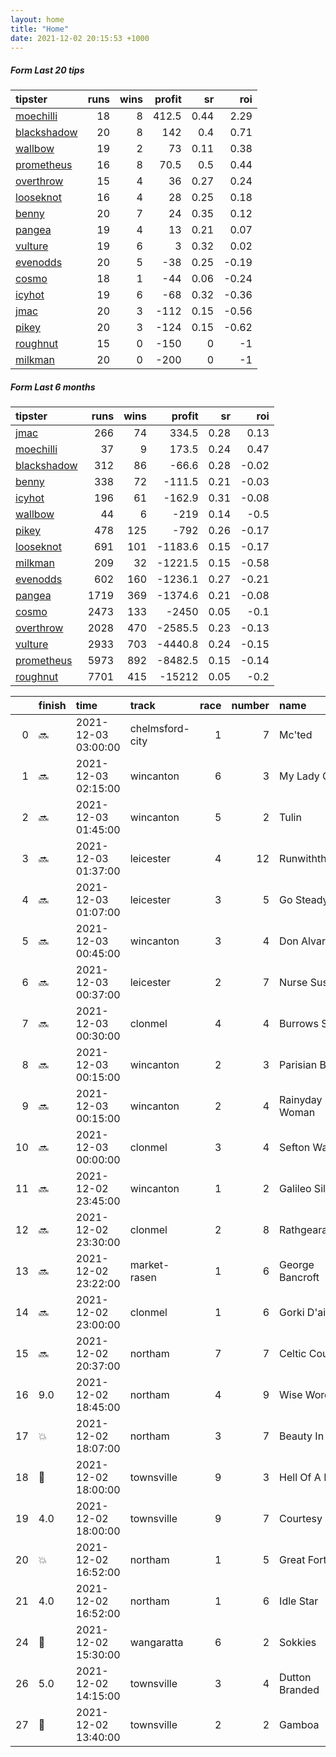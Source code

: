 ```yaml
---   
layout: home  
title: "Home"   
date: 2021-12-02 20:15:53 +1000  
---   
```



##### Form Last 20 tips   

| tipster                                                         |   runs |   wins |   profit |   sr |   roi |
|:----------------------------------------------------------------|-------:|-------:|---------:|-----:|------:|
| [moechilli](https://mrwayneo.github.io/tips/moechilli.html)     |     18 |      8 |    412.5 | 0.44 |  2.29 |
| [blackshadow](https://mrwayneo.github.io/tips/blackshadow.html) |     20 |      8 |    142   | 0.4  |  0.71 |
| [wallbow](https://mrwayneo.github.io/tips/wallbow.html)         |     19 |      2 |     73   | 0.11 |  0.38 |
| [prometheus](https://mrwayneo.github.io/tips/prometheus.html)   |     16 |      8 |     70.5 | 0.5  |  0.44 |
| [overthrow](https://mrwayneo.github.io/tips/overthrow.html)     |     15 |      4 |     36   | 0.27 |  0.24 |
| [looseknot](https://mrwayneo.github.io/tips/looseknot.html)     |     16 |      4 |     28   | 0.25 |  0.18 |
| [benny](https://mrwayneo.github.io/tips/benny.html)             |     20 |      7 |     24   | 0.35 |  0.12 |
| [pangea](https://mrwayneo.github.io/tips/pangea.html)           |     19 |      4 |     13   | 0.21 |  0.07 |
| [vulture](https://mrwayneo.github.io/tips/vulture.html)         |     19 |      6 |      3   | 0.32 |  0.02 |
| [evenodds](https://mrwayneo.github.io/tips/evenodds.html)       |     20 |      5 |    -38   | 0.25 | -0.19 |
| [cosmo](https://mrwayneo.github.io/tips/cosmo.html)             |     18 |      1 |    -44   | 0.06 | -0.24 |
| [icyhot](https://mrwayneo.github.io/tips/icyhot.html)           |     19 |      6 |    -68   | 0.32 | -0.36 |
| [jmac](https://mrwayneo.github.io/tips/jmac.html)               |     20 |      3 |   -112   | 0.15 | -0.56 |
| [pikey](https://mrwayneo.github.io/tips/pikey.html)             |     20 |      3 |   -124   | 0.15 | -0.62 |
| [roughnut](https://mrwayneo.github.io/tips/roughnut.html)       |     15 |      0 |   -150   | 0    | -1    |
| [milkman](https://mrwayneo.github.io/tips/milkman.html)         |     20 |      0 |   -200   | 0    | -1    |

##### Form Last 6 months   

| tipster                                                         |   runs |   wins |   profit |   sr |   roi |
|:----------------------------------------------------------------|-------:|-------:|---------:|-----:|------:|
| [jmac](https://mrwayneo.github.io/tips/jmac.html)               |    266 |     74 |    334.5 | 0.28 |  0.13 |
| [moechilli](https://mrwayneo.github.io/tips/moechilli.html)     |     37 |      9 |    173.5 | 0.24 |  0.47 |
| [blackshadow](https://mrwayneo.github.io/tips/blackshadow.html) |    312 |     86 |    -66.6 | 0.28 | -0.02 |
| [benny](https://mrwayneo.github.io/tips/benny.html)             |    338 |     72 |   -111.5 | 0.21 | -0.03 |
| [icyhot](https://mrwayneo.github.io/tips/icyhot.html)           |    196 |     61 |   -162.9 | 0.31 | -0.08 |
| [wallbow](https://mrwayneo.github.io/tips/wallbow.html)         |     44 |      6 |   -219   | 0.14 | -0.5  |
| [pikey](https://mrwayneo.github.io/tips/pikey.html)             |    478 |    125 |   -792   | 0.26 | -0.17 |
| [looseknot](https://mrwayneo.github.io/tips/looseknot.html)     |    691 |    101 |  -1183.6 | 0.15 | -0.17 |
| [milkman](https://mrwayneo.github.io/tips/milkman.html)         |    209 |     32 |  -1221.5 | 0.15 | -0.58 |
| [evenodds](https://mrwayneo.github.io/tips/evenodds.html)       |    602 |    160 |  -1236.1 | 0.27 | -0.21 |
| [pangea](https://mrwayneo.github.io/tips/pangea.html)           |   1719 |    369 |  -1374.6 | 0.21 | -0.08 |
| [cosmo](https://mrwayneo.github.io/tips/cosmo.html)             |   2473 |    133 |  -2450   | 0.05 | -0.1  |
| [overthrow](https://mrwayneo.github.io/tips/overthrow.html)     |   2028 |    470 |  -2585.5 | 0.23 | -0.13 |
| [vulture](https://mrwayneo.github.io/tips/vulture.html)         |   2933 |    703 |  -4440.8 | 0.24 | -0.15 |
| [prometheus](https://mrwayneo.github.io/tips/prometheus.html)   |   5973 |    892 |  -8482.5 | 0.15 | -0.14 |
| [roughnut](https://mrwayneo.github.io/tips/roughnut.html)       |   7701 |    415 | -15212   | 0.05 | -0.2  |

|    | finish            | time                | track           |   race |   number | name            |   odds | tipster            |
|---:|:------------------|:--------------------|:----------------|-------:|---------:|:----------------|-------:|:-------------------|
|  0 | :soon:            | 2021-12-03 03:00:00 | chelmsford-city |      1 |        7 | Mc'ted          |   5    | looseknot          |
|  1 | :soon:            | 2021-12-03 02:15:00 | wincanton       |      6 |        3 | My Lady Grey    |   3.8  | vulture            |
|  2 | :soon:            | 2021-12-03 01:45:00 | wincanton       |      5 |        2 | Tulin           |   3.9  | pangea,blackshadow |
|  3 | :soon:            | 2021-12-03 01:37:00 | leicester       |      4 |       12 | Runwiththetide  |   4.4  | overthrow          |
|  4 | :soon:            | 2021-12-03 01:07:00 | leicester       |      3 |        5 | Go Steady       |   6    | overthrow          |
|  5 | :soon:            | 2021-12-03 00:45:00 | wincanton       |      3 |        4 | Don Alvaro      |   5.5  | overthrow          |
|  6 | :soon:            | 2021-12-03 00:37:00 | leicester       |      2 |        7 | Nurse Susan     |   1.65 | evenodds,milkman   |
|  7 | :soon:            | 2021-12-03 00:30:00 | clonmel         |      4 |        4 | Burrows Saint   |   3.9  | overthrow          |
|  8 | :soon:            | 2021-12-03 00:15:00 | wincanton       |      2 |        3 | Parisian Blue   |   4.2  | overthrow          |
|  9 | :soon:            | 2021-12-03 00:15:00 | wincanton       |      2 |        4 | Rainyday Woman  |   1.65 | evenodds,overthrow |
| 10 | :soon:            | 2021-12-03 00:00:00 | clonmel         |      3 |        4 | Sefton Warrior  |   6.5  | looseknot          |
| 11 | :soon:            | 2021-12-02 23:45:00 | wincanton       |      1 |        2 | Galileo Silver  |   3.3  | overthrow          |
| 12 | :soon:            | 2021-12-02 23:30:00 | clonmel         |      2 |        8 | Rathgearan      |   7.5  | looseknot          |
| 13 | :soon:            | 2021-12-02 23:22:00 | market-rasen    |      1 |        6 | George Bancroft |   2.35 | vulture            |
| 14 | :soon:            | 2021-12-02 23:00:00 | clonmel         |      1 |        6 | Gorki D'airy    |   3.8  | overthrow          |
| 15 | :soon:            | 2021-12-02 20:37:00 | northam         |      7 |        7 | Celtic Court    |   3.9  | pangea,pikey       |
| 16 | 9.0               | 2021-12-02 18:45:00 | northam         |      4 |        9 | Wise Words      |   2.6  | pikey              |
| 17 | :boom:            | 2021-12-02 18:07:00 | northam         |      3 |        7 | Beauty In Me    |   2.15 | pikey              |
| 18 | :3rd_place_medal: | 2021-12-02 18:00:00 | townsville      |      9 |        3 | Hell Of A Boy   |   3.5  | vulture            |
| 19 | 4.0               | 2021-12-02 18:00:00 | townsville      |      9 |        7 | Courtesy Bus    |   4.2  | pangea             |
| 20 | :boom:            | 2021-12-02 16:52:00 | northam         |      1 |        5 | Great Fortune   |   1.55 | pikey              |
| 21 | 4.0               | 2021-12-02 16:52:00 | northam         |      1 |        6 | Idle Star       |   9    | looseknot          |
| 24 | :2nd_place_medal: | 2021-12-02 15:30:00 | wangaratta      |      6 |        2 | Sokkies         |  12    | benny,pangea       |
| 26 | 5.0               | 2021-12-02 14:15:00 | townsville      |      3 |        4 | Dutton Branded  |   4.8  | looseknot          |
| 27 | :2nd_place_medal: | 2021-12-02 13:40:00 | townsville      |      2 |        2 | Gamboa          |   2.15 | benny,pangea       |